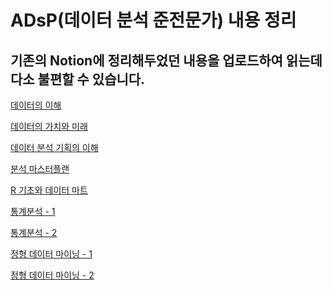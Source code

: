 # ADsP(데이터 분석 준전문가) 내용 정리

## 기존의 Notion에 정리해두었던 내용을 업로드하여 읽는데 다소 불편할 수 있습니다.

[데이터의 이해](https://github.com/vinca0224/ADsp/blob/main/ADsP(%EB%8D%B0%EC%9D%B4%ED%84%B0%20%EB%B6%84%EC%84%9D%20%EC%A4%80%EC%A0%84%EB%AC%B8%EA%B0%80)%20%EB%82%B4%EC%9A%A9%20%EC%A0%95%EB%A6%AC/%EB%8D%B0%EC%9D%B4%ED%84%B0%EC%9D%98%20%EC%9D%B4%ED%95%B4.md)

[데이터의 가치와 미래](https://github.com/vinca0224/ADsp/blob/main/ADsP(%EB%8D%B0%EC%9D%B4%ED%84%B0%20%EB%B6%84%EC%84%9D%20%EC%A4%80%EC%A0%84%EB%AC%B8%EA%B0%80)%20%EB%82%B4%EC%9A%A9%20%EC%A0%95%EB%A6%AC/%EB%8D%B0%EC%9D%B4%ED%84%B0%EC%9D%98%20%EA%B0%80%EC%B9%98%EC%99%80%20%EB%AF%B8%EB%9E%98.md)

[데이터 분석 기획의 이해](https://github.com/vinca0224/ADsp/blob/main/ADsP(%EB%8D%B0%EC%9D%B4%ED%84%B0%20%EB%B6%84%EC%84%9D%20%EC%A4%80%EC%A0%84%EB%AC%B8%EA%B0%80)%20%EB%82%B4%EC%9A%A9%20%EC%A0%95%EB%A6%AC/%EB%8D%B0%EC%9D%B4%ED%84%B0%20%EB%B6%84%EC%84%9D%20%EA%B8%B0%ED%9A%8D%EC%9D%98%20%EC%9D%B4%ED%95%B4.md)

[분석 마스터플랜](https://github.com/vinca0224/ADsp/blob/main/ADsP(%EB%8D%B0%EC%9D%B4%ED%84%B0%20%EB%B6%84%EC%84%9D%20%EC%A4%80%EC%A0%84%EB%AC%B8%EA%B0%80)%20%EB%82%B4%EC%9A%A9%20%EC%A0%95%EB%A6%AC/%EB%B6%84%EC%84%9D%20%EB%A7%88%EC%8A%A4%ED%84%B0%ED%94%8C%EB%9E%9C.md)

[R 기초와 데이터 마트](https://github.com/vinca0224/ADsp/blob/main/ADsP(%EB%8D%B0%EC%9D%B4%ED%84%B0%20%EB%B6%84%EC%84%9D%20%EC%A4%80%EC%A0%84%EB%AC%B8%EA%B0%80)%20%EB%82%B4%EC%9A%A9%20%EC%A0%95%EB%A6%AC/R%20%EA%B8%B0%EC%B4%88%EC%99%80%20%EB%8D%B0%EC%9D%B4%ED%84%B0%20%EB%A7%88%ED%8A%B8.md)

[통계분석 - 1](https://github.com/vinca0224/ADsp/blob/main/ADsP(%EB%8D%B0%EC%9D%B4%ED%84%B0%20%EB%B6%84%EC%84%9D%20%EC%A4%80%EC%A0%84%EB%AC%B8%EA%B0%80)%20%EB%82%B4%EC%9A%A9%20%EC%A0%95%EB%A6%AC/%ED%86%B5%EA%B3%84%EB%B6%84%EC%84%9D%20-%201.md)

[통계분석 - 2](https://github.com/vinca0224/ADsp/blob/main/ADsP(%EB%8D%B0%EC%9D%B4%ED%84%B0%20%EB%B6%84%EC%84%9D%20%EC%A4%80%EC%A0%84%EB%AC%B8%EA%B0%80)%20%EB%82%B4%EC%9A%A9%20%EC%A0%95%EB%A6%AC/%ED%86%B5%EA%B3%84%EB%B6%84%EC%84%9D%20-%202.md)

[정형 데이터 마이닝 - 1](https://github.com/vinca0224/ADsp/blob/main/ADsP(%EB%8D%B0%EC%9D%B4%ED%84%B0%20%EB%B6%84%EC%84%9D%20%EC%A4%80%EC%A0%84%EB%AC%B8%EA%B0%80)%20%EB%82%B4%EC%9A%A9%20%EC%A0%95%EB%A6%AC/%EC%A0%95%ED%98%95%20%EB%8D%B0%EC%9D%B4%ED%84%B0%20%EB%A7%88%EC%9D%B4%EB%8B%9D%20-%201.md)


[정형 데이터 마이닝 - 2](https://github.com/vinca0224/ADsp/blob/main/ADsP(%EB%8D%B0%EC%9D%B4%ED%84%B0%20%EB%B6%84%EC%84%9D%20%EC%A4%80%EC%A0%84%EB%AC%B8%EA%B0%80)%20%EB%82%B4%EC%9A%A9%20%EC%A0%95%EB%A6%AC/%EC%A0%95%ED%98%95%20%EB%8D%B0%EC%9D%B4%ED%84%B0%20%EB%A7%88%EC%9D%B4%EB%8B%9D%20-%202.md)
